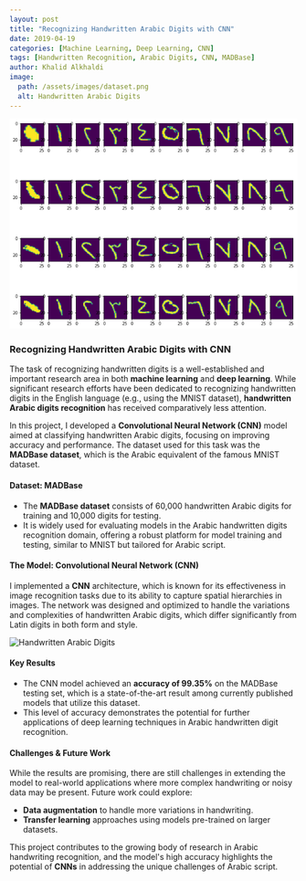 ```yaml
---
layout: post
title: "Recognizing Handwritten Arabic Digits with CNN"
date: 2019-04-19
categories: [Machine Learning, Deep Learning, CNN]
tags: [Handwritten Recognition, Arabic Digits, CNN, MADBase]
author: Khalid Alkhaldi
image:
  path: /assets/images/dataset.png
  alt: Handwritten Arabic Digits
---
```


![Handwritten Arabic Digits]( /assets/images/dataset.png )

### Recognizing Handwritten Arabic Digits with CNN

The task of recognizing handwritten digits is a well-established and important research area in both **machine learning** and **deep learning**. While significant research efforts have been dedicated to recognizing handwritten digits in the English language (e.g., using the MNIST dataset), **handwritten Arabic digits recognition** has received comparatively less attention.

In this project, I developed a **Convolutional Neural Network (CNN)** model aimed at classifying handwritten Arabic digits, focusing on improving accuracy and performance. The dataset used for this task was the **MADBase dataset**, which is the Arabic equivalent of the famous MNIST dataset.

#### Dataset: MADBase
- The **MADBase dataset** consists of 60,000 handwritten Arabic digits for training and 10,000 digits for testing.
- It is widely used for evaluating models in the Arabic handwritten digits recognition domain, offering a robust platform for model training and testing, similar to MNIST but tailored for Arabic script.

#### The Model: Convolutional Neural Network (CNN)
I implemented a **CNN** architecture, which is known for its effectiveness in image recognition tasks due to its ability to capture spatial hierarchies in images. The network was designed and optimized to handle the variations and complexities of handwritten Arabic digits, which differ significantly from Latin digits in both form and style.

![Handwritten Arabic Digits]( /assets/images/demo.gif )

#### Key Results
- The CNN model achieved an **accuracy of 99.35%** on the MADBase testing set, which is a state-of-the-art result among currently published models that utilize this dataset.
- This level of accuracy demonstrates the potential for further applications of deep learning techniques in Arabic handwritten digit recognition.

#### Challenges & Future Work
While the results are promising, there are still challenges in extending the model to real-world applications where more complex handwriting or noisy data may be present. Future work could explore:
- **Data augmentation** to handle more variations in handwriting.
- **Transfer learning** approaches using models pre-trained on larger datasets.

This project contributes to the growing body of research in Arabic handwriting recognition, and the model's high accuracy highlights the potential of **CNNs** in addressing the unique challenges of Arabic script.

